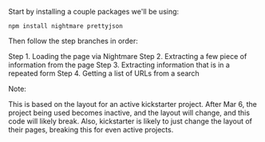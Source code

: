 Start by installing a couple packages we'll be using:

```
npm install nightmare prettyjson
```

Then follow the step branches in order:

Step 1. Loading the page via Nightmare
Step 2. Extracting a few piece of information from the page
Step 3. Extracting information that is in a repeated form
Step 4. Getting a list of URLs from a search

Note:

This is based on the layout for an active kickstarter project. After Mar 6, the project being used becomes inactive, and the layout will change, and this code will likely break. Also, kickstarter is likely to just change the layout of their pages, breaking this for even active projects.